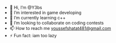 - 👋 Hi, I’m @Y3bs
- 👀 I’m interested in game developing
- 🌱 I’m currently learning c++
- 💞️ I’m looking to collaborate on coding contests
- 📫 How to reach me youssefshatat481@gmail.com
- ⚡ Fun fact: iam too lazy 

<!---
Y3bs/Y3bs is a ✨ special ✨ repository because its `README.md` (this file) appears on your GitHub profile.
You can click the Preview link to take a look at your changes.
--->
